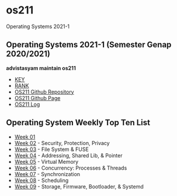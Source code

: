 # os211
Operating Systems 2021-1 

## Operating Systems 2021-1 (Semester Genap 2020/2021)
**advistasyam maintain os211**

* [KEY](https://advistasyam.github.io/os211/TXT/mypubkey.txt)
* [RANK](https://advistasyam.github.io/os211/TXT/myrank.txt)
* [OS211 Github Repository](https://github.com/advistasyam/os211/)
* [OS211 Github Page](https://advistasyam.github.io/os211/)
* [OS211 Log](https://advistasyam.github.io/os211/TXT/mylog.txt)

## Operating System Weekly Top Ten List
* [Week 01](W01/)
* [Week 02](W02/) - Security, Protection, Privacy
* [Week 03](W03/) - File System & FUSE
* [Week 04](W04/) - Addressing, Shared Lib, & Pointer
* [Week 05](W05/) - Virtual Memory
* [Week 06](W06/) - Concurrency: Processes & Threads
* [Week 07](W07/) - Synchronization
* [Week 08](W08/) - Scheduling
* [Week 09](W09/) - Storage, Firmware, Bootloader, & Systemd